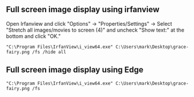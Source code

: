 ## Full screen image display using irfanview

Open Irfanview and click "Options" -> "Properties/Settings" -> Select "Stretch all images/movies to screen (4)" and uncheck "Show text:" at the bottom and click "OK."

```
"C:\Program Files\IrfanView\i_view64.exe" C:\Users\mark\Desktop\grace-fairy.png /fs /hide all
```

## Full screen image display using Edge

```
"C:\Program Files\IrfanView\i_view64.exe" C:\Users\mark\Desktop\grace-fairy.png /fs
```
